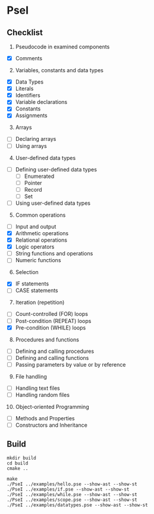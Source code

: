 # PseI

## Checklist
1. Pseudocode in examined components
  - [x] Comments
2. Variables, constants and data types
  - [x] Data Types
  - [x] Literals
  - [x] Identifiers
  - [x] Variable declarations
  - [x] Constants
  - [x] Assignments
3. Arrays
  - [ ] Declaring arrays
  - [ ] Using arrays
4. User-defined data types
  - [ ] Defining user-defined data types
    - [ ] Enumerated
    - [ ] Pointer
    - [ ] Record
    - [ ] Set
  - [ ] Using user-defined data types
5. Common operations
  - [ ] Input and output
  - [x] Arithmetic operations
  - [x] Relational operations
  - [x] Logic operators
  - [ ] String functions and operations
  - [ ] Numeric functions
6. Selection
  - [x] IF statements
  - [ ] CASE statements
7. Iteration (repetition)
  - [ ] Count-controlled (FOR) loops
  - [ ] Post-condition (REPEAT) loops
  - [x] Pre-condition (WHILE) loops
8. Procedures and functions
  - [ ] Defining and calling procedures
  - [ ] Defining and calling functions
  - [ ] Passing parameters by value or by reference
9. File handling
  - [ ] Handling text files
  - [ ] Handling random files
10. Object-oriented Programming
  - [ ] Methods and Properties
  - [ ] Constructors and Inheritance

## Build

```
mkdir build
cd build
cmake ..
```

```
make
./PseI ../examples/hello.pse --show-ast --show-st
./PseI ../examples/if.pse --show-ast --show-st
./PseI ../examples/while.pse --show-ast --show-st
./PseI ../examples/scope.pse --show-ast --show-st
./PseI ../examples/datatypes.pse --show-ast --show-st
```


